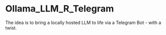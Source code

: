 # Ollama_LLM_R_Telegram
The idea is to bring a locally hosted LLM to life via a Telegram Bot - with a twist.
